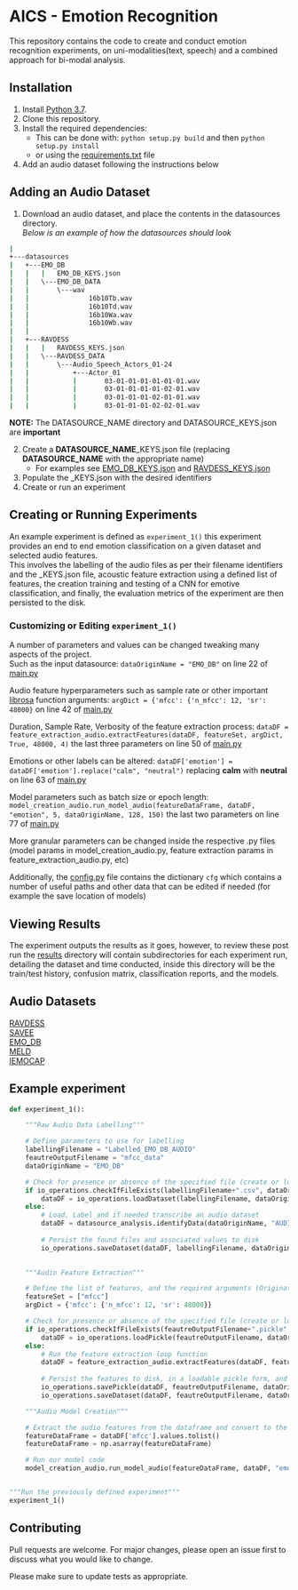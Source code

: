 # AICS - Emotion Recognition

This repository contains the code to create and conduct emotion recognition experiments, on uni-modalities(text, speech) and a combined approach for bi-modal analysis.

## Installation

1. Install [Python 3.7](https://www.python.org/downloads/release/python-370/).
1. Clone this repository.
1. Install the required dependencies:
    * This can be done with: ```python setup.py build``` and then ```python setup.py install```
    * or using the [requirements.txt]() file
1. Add an audio dataset following the instructions below

## Adding an Audio Dataset
1. Download an audio dataset, and place the contents in the datasources directory.  
*Below is an example of how the datasources should look*  
```Bash
|           
+---datasources
|   +---EMO_DB
|   |   |   EMO_DB_KEYS.json   
|   |   \---EMO_DB_DATA
|   |       \---wav
|   |               16b10Tb.wav
|   |               16b10Td.wav
|   |               16b10Wa.wav
|   |               16b10Wb.wav
|   |               
|   +---RAVDESS
|   |   |   RAVDESS_KEYS.json  
|   |   \---RAVDESS_DATA
|   |       \---Audio_Speech_Actors_01-24
|   |           +---Actor_01
|   |           |       03-01-01-01-01-01-01.wav
|   |           |       03-01-01-01-01-02-01.wav
|   |           |       03-01-01-01-02-01-01.wav
|   |           |       03-01-01-01-02-02-01.wav

```
**NOTE:** The DATASOURCE_NAME directory and DATASOURCE_KEYS.json are **important**

2. Create a **DATASOURCE_NAME**_KEYS.json file (replacing **DATASOURCE_NAME** with the appropriate name)
    * For examples see [EMO_DB_KEYS.json]() and [RAVDESS_KEYS.json]()
1. Populate the _KEYS.json with the desired identifiers
1. Create or run an experiment


## Creating or Running Experiments

An example experiment is defined as ```experiment_1()``` this experiment provides an end to end emotion classification on a given dataset and selected audio features.  
This involves the labelling of the audio files as per their filename identifiers and the _KEYS.json file, acoustic feature extraction using a defined list of features, the creation training and testing of a CNN for emotive classification, and finally, the evaluation metrics of the experiment are then persisted to the disk.

### Customizing or Editing ```experiment_1()```
A number of parameters and values can be changed tweaking many aspects of the project.  
Such as the input datasource: `dataOriginName = "EMO_DB"` on line 22 of [main.py]()  

Audio feature hyperparameters such as sample rate or other important [librosa]() function arguments: `argDict = {'mfcc': {'n_mfcc': 12, 'sr': 48000}` on line 42 of [main.py]()  

Duration, Sample Rate, Verbosity of the feature extraction process: `dataDF = feature_extraction_audio.extractFeatures(dataDF, featureSet, argDict, True, 48000, 4)` the last three parameters on line 50 of [main.py]()  

Emotions or other labels can be altered: `dataDF['emotion'] = dataDF['emotion'].replace("calm", "neutral")` replacing **calm** with **neutral** on line 63 of [main.py]()  

Model parameters such as batch size or epoch length: `model_creation_audio.run_model_audio(featureDataFrame, dataDF, "emotion", 5, dataOriginName, 128, 150)` the last two parameters on line 77 of [main.py]()  

More granular parameters can be changed inside the respective .py files (model params in model_creation_audio.py, feature extraction params in feature_extraction_audio.py, etc)

Additionally, the [config.py]() file contains the dictionary `cfg` which contains a number of useful paths and other data that can be edited if needed (for example the save location of models)


## Viewing Results
The experiment outputs the results as it goes, however, to review these post run the [results]() directory will contain subdirectories for each experiment run, detailing the dataset and time conducted, inside this directory will be the train/test history, confusion matrix, classification reports, and the models.


## Audio Datasets
[RAVDESS](https://zenodo.org/record/1188976#.YRJD6IhKiiM)  
[SAVEE](http://kahlan.eps.surrey.ac.uk/savee/)  
[EMO_DB](http://emodb.bilderbar.info/start.html)  
[MELD](https://affective-meld.github.io/)  
[IEMOCAP](https://sail.usc.edu/iemocap/iemocap_release.htm)

## Example experiment

```python
def experiment_1():

    """Raw Audio Data Labelling"""

    # Define parameters to use for labelling
    labellingFilename = "Labelled_EMO_DB_AUDIO"
    feautreOutputFilename = "mfcc_data"
    dataOriginName = "EMO_DB"

    # Check for presence or absence of the specified file (create or load file)
    if io_operations.checkIfFileExists(labellingFilename+".csv", dataOriginName):
        dataDF = io_operations.loadDataset(labellingFilename, dataOriginName)
    else:
        # Load, Label and if needed transcribe an audio dataset
        dataDF = datasource_analysis.identifyData(dataOriginName, "AUDIO", ".wav")
        
        # Persist the found files and associated values to disk
        io_operations.saveDataset(dataDF, labellingFilename, dataOriginName)
        

    """Audio Feature Extraction"""

    # Define the list of features, and the required arguments (Originates from Librosa)
    featureSet = ["mfcc"]
    argDict = {'mfcc': {'n_mfcc': 12, 'sr': 48000}}

    # Check for presence or absence of the specified file (create or load file)
    if io_operations.checkIfFileExists(feautreOutputFilename+".pickle", dataOriginName):
        dataDF = io_operations.loadPickle(feautreOutputFilename, dataOriginName)
    else:
        # Run the feature extraction loop function
        dataDF = feature_extraction_audio.extractFeatures(dataDF, featureSet, argDict, True, 48000, 4)
        
        # Persist the features to disk, in a loadable pickle form, and viewable csv
        io_operations.savePickle(dataDF, feautreOutputFilename, dataOriginName)
        io_operations.saveDataset(dataDF, feautreOutputFilename, dataOriginName)

    """Audio Model Creation"""

    # Extract the audio features from the dataframe and convert to the required shape
    featureDataFrame = dataDF['mfcc'].values.tolist()
    featureDataFrame = np.asarray(featureDataFrame)

    # Run our model code
    model_creation_audio.run_model_audio(featureDataFrame, dataDF, "emotion", 5, dataOriginName, 128, 150)


"""Run the previously defined experiment"""
experiment_1()
```

## Contributing
Pull requests are welcome. For major changes, please open an issue first to discuss what you would like to change.

Please make sure to update tests as appropriate.